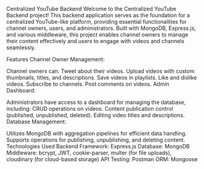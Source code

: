 Centralized YouTube Backend
Welcome to the Centralized YouTube Backend project! This backend application serves as the foundation for a centralized YouTube-like platform, providing essential functionalities for channel owners, users, and administrators. Built with MongoDB, Express.js, and various middleware, this project enables channel owners to manage their content effectively and users to engage with videos and channels seamlessly.

Features
Channel Owner Management:

Channel owners can:
Tweet about their videos.
Upload videos with custom thumbnails, titles, and descriptions.
Save videos in playlists.
Like and dislike videos.
Subscribe to channels.
Post comments on videos.
Admin Dashboard:

Administrators have access to a dashboard for managing the database, including:
CRUD operations on videos.
Content publication control (published, unpublished, deleted).
Editing video titles and descriptions.
Database Management:

Utilizes MongoDB with aggregation pipelines for efficient data handling.
Supports operations for publishing, unpublishing, and deleting content.
Technologies Used
Backend Framework: Express.js
Database: MongoDB
Middleware: bcrypt, JWT, cookie-parser, multer (for file uploads), cloudinary (for cloud-based storage)
API Testing: Postman
ORM: Mongoose


